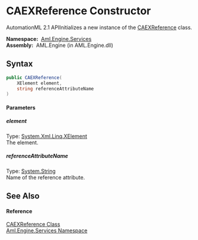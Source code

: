 CAEXReference Constructor
=========================
AutomationML 2.1 APIInitializes a new instance of the [CAEXReference][1] class.

  **Namespace:**  [Aml.Engine.Services][2]  
  **Assembly:**  AML.Engine (in AML.Engine.dll)

Syntax
------

```csharp
public CAEXReference(
	XElement element,
	string referenceAttributeName
)
```

#### Parameters

##### *element*
Type: [System.Xml.Linq.XElement][3]  
The element.

##### *referenceAttributeName*
Type: [System.String][4]  
Name of the reference attribute.


See Also
--------

#### Reference
[CAEXReference Class][1]  
[Aml.Engine.Services Namespace][2]  

[1]: README.md
[2]: ../README.md
[3]: https://docs.microsoft.com/dotnet/api/system.xml.linq.xelement
[4]: https://docs.microsoft.com/dotnet/api/system.string
[5]: https://www.automationml.org
[6]: ../../icons/logoShade.png